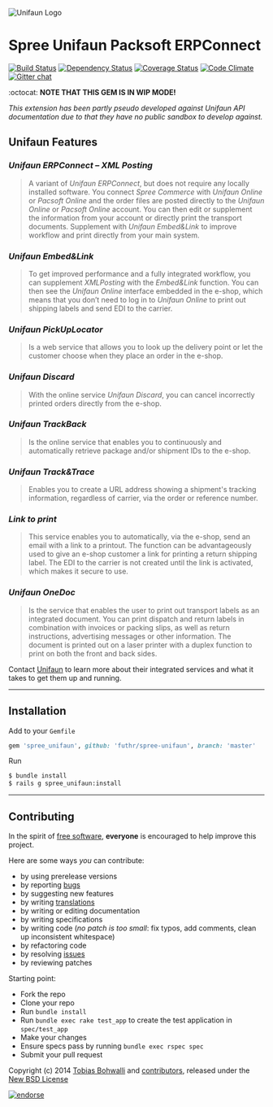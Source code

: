 ![Unifaun Logo](https://raw.github.com/futhr/spree-unifaun/master/unifaun.png)

# Spree Unifaun Packsoft ERPConnect

[![Build Status](https://travis-ci.org/futhr/spree-unifaun.svg?branch=master)](https://travis-ci.org/futhr/spree-unifaun)
[![Dependency Status](https://gemnasium.com/futhr/spree-unifaun.png)](https://gemnasium.com/futhr/spree-unifaun)
[![Coverage Status](https://coveralls.io/repos/futhr/spree-unifaun/badge.png?branch=master)](https://coveralls.io/r/futhr/spree-unifaun)
[![Code Climate](https://codeclimate.com/github/futhr/spree-unifaun.png)](https://codeclimate.com/github/futhr/spree-unifaun)
[![Gitter chat](https://badges.gitter.im/futhr/spree-unifaun.png)](https://gitter.im/futhr/spree-unifaun)

:octocat: **NOTE THAT THIS GEM IS IN WIP MODE!**

*This extension has been partly pseudo developed against Unifaun API documentation due to that they have no public sandbox to develop against.*

## Unifaun Features

### *Unifaun ERPConnect – XML Posting*
> A variant of *Unifaun ERPConnect*, but does not require any locally installed software. You connect *Spree Commerce* with *Unifaun Online* or *Pacsoft Online* and the order files are posted directly to the *Unifaun Online* or *Pacsoft Online* account. You can then edit or supplement the information from your account or directly print the transport documents. Supplement with *Unifaun Embed&Link* to improve workflow and print directly from your main system.

### *Unifaun Embed&Link*
> To get improved performance and a fully integrated workflow, you can supplement *XMLPosting* with the *Embed&Link* function. You can then see the *Unifaun Online* interface embedded in the e-shop, which means that you don’t need to log in to *Unifaun Online* to print out shipping labels and send EDI to the carrier.

### *Unifaun PickUpLocator*
> Is a web service that allows you to look up the delivery point or let the customer choose when they place an order in the e-shop.

### *Unifaun Discard*
> With the online service *Unifaun Discard*, you can cancel incorrectly printed orders directly from the e-shop.

### *Unifaun TrackBack*
> Is the online service that enables you to continuously and automatically retrieve package and/or shipment IDs to the e-shop.

### *Unifaun Track&Trace*
> Enables you to create a URL address showing a shipment's tracking information, regardless of carrier, via the order or reference number.

### *Link to print*
> This service enables you to automatically, via the e-shop, send an email with a link to a printout. The function can be advantageously used to give an e-shop customer a link for printing a return shipping label. The EDI to the carrier is not created until the link is activated, which makes it secure to use.

### *Unifaun OneDoc*
> Is the service that enables the user to print out transport labels as an integrated document. You can print dispatch and return labels in combination with invoices or packing slips, as well as return instructions, advertising messages or other information. The document is printed out on a laser printer with a duplex function to print on both the front and back sides.

Contact [Unifaun][1] to learn more about their integrated services and what it takes to get them up and running.

---

## Installation

Add to your `Gemfile`
```ruby
gem 'spree_unifaun', github: 'futhr/spree-unifaun', branch: 'master'
```

Run
```sh
$ bundle install
$ rails g spree_unifaun:install
```

---

## Contributing

In the spirit of [free software][2], **everyone** is encouraged to help improve this project.

Here are some ways *you* can contribute:

* by using prerelease versions
* by reporting [bugs][3]
* by suggesting new features
* by writing [translations][5]
* by writing or editing documentation
* by writing specifications
* by writing code (*no patch is too small*: fix typos, add comments, clean up inconsistent whitespace)
* by refactoring code
* by resolving [issues][3]
* by reviewing patches

Starting point:

* Fork the repo
* Clone your repo
* Run `bundle install`
* Run `bundle exec rake test_app` to create the test application in `spec/test_app`
* Make your changes
* Ensure specs pass by running `bundle exec rspec spec`
* Submit your pull request

Copyright (c) 2014 [Tobias Bohwalli][7] and [contributors][8], released under the [New BSD License][4]

[1]: http://en.unifaun.se
[2]: http://www.fsf.org/licensing/essays/free-sw.html
[3]: https://github.com/futhr/spree-unifaun/issues
[4]: https://github.com/futhr/spree-unifaun/blob/master/LICENSE.md
[5]: http://www.localeapp.com/projects/4937
[7]: https://github.com/futhr
[8]: https://github.com/futhr/spree-unifaun/graphs/contributors

[![endorse](https://api.coderwall.com/futhr/endorsecount.png)](https://coderwall.com/futhr)
